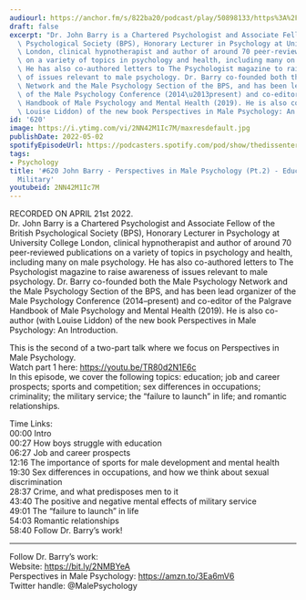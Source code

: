 ```yaml
---
audiourl: https://anchor.fm/s/822ba20/podcast/play/50898133/https%3A%2F%2Fd3ctxlq1ktw2nl.cloudfront.net%2Fstaging%2F2022-3-21%2F9f52e3c1-e407-78a4-0268-28e31047161d.m4a
draft: false
excerpt: "Dr. John Barry is a Chartered Psychologist and Associate Fellow of the British\
  \ Psychological Society (BPS), Honorary Lecturer in Psychology at University College\
  \ London, clinical hypnotherapist and author of around 70 peer-reviewed publications\
  \ on a variety of topics in psychology and health, including many on male psychology.\
  \ He has also co-authored letters to The Psychologist magazine to raise awareness\
  \ of issues relevant to male psychology. Dr. Barry co-founded both the Male Psychology\
  \ Network and the Male Psychology Section of the BPS, and has been lead organizer\
  \ of the Male Psychology Conference (2014\u2013present) and co-editor of the Palgrave\
  \ Handbook of Male Psychology and Mental Health (2019). He is also co-author (with\
  \ Louise Liddon) of the new book Perspectives in Male Psychology: An Introduction. "
id: '620'
image: https://i.ytimg.com/vi/2NN42M1Ic7M/maxresdefault.jpg
publishDate: 2022-05-02
spotifyEpisodeUrl: https://podcasters.spotify.com/pod/show/thedissenter/episodes/620-John-Barry---Perspectives-in-Male-Psychology-Pt-2---Education--Criminality--Military-e1hfpol
tags:
- Psychology
title: '#620 John Barry - Perspectives in Male Psychology (Pt.2) - Education, Criminality,
  Military'
youtubeid: 2NN42M1Ic7M
---
```

<div class="timelinks">

RECORDED ON APRIL 21st 2022.  
Dr. John Barry is a Chartered Psychologist and Associate Fellow of the British Psychological Society (BPS), Honorary Lecturer in Psychology at University College London, clinical hypnotherapist and author of around 70 peer-reviewed publications on a variety of topics in psychology and health, including many on male psychology. He has also co-authored letters to The Psychologist magazine to raise awareness of issues relevant to male psychology. Dr. Barry co-founded both the Male Psychology Network and the Male Psychology Section of the BPS, and has been lead organizer of the Male Psychology Conference (2014–present) and co-editor of the Palgrave Handbook of Male Psychology and Mental Health (2019). He is also co-author (with Louise Liddon) of the new book Perspectives in Male Psychology: An Introduction. 

This is the second of a two-part talk where we focus on Perspectives in Male Psychology.   
Watch part 1 here: https://youtu.be/TR80d2N1E6c  
In this episode, we cover the following topics: education; job and career prospects; sports and competition; sex differences in occupations; criminality; the military service; the “failure to launch” in life; and romantic relationships.

Time Links:  
<time>00:00</time> Intro  
<time>00:27</time> How boys struggle with education  
<time>06:27</time> Job and career prospects  
<time>12:16</time> The importance of sports for male development and mental health  
<time>19:30</time> Sex differences in occupations, and how we think about sexual discrimination  
<time>28:37</time> Crime, and what predisposes men to it  
<time>43:40</time> The positive and negative mental effects of military service  
<time>49:01</time> The “failure to launch” in life  
<time>54:03</time> Romantic relationships  
<time>58:40</time> Follow Dr. Barry’s work!

---

Follow Dr. Barry’s work:  
Website: https://bit.ly/2NMBYeA  
Perspectives in Male Psychology: https://amzn.to/3Ea6mV6  
Twitter handle: @MalePsychology
</div>

